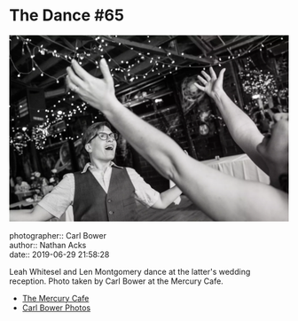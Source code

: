 # The Dance #65

![Leah Whitesel and Len Montgomery dance](assets/2019-06-29-set-4-the-dance-65.webp)

photographer:: Carl Bower  
author:: Nathan Acks  
date:: 2019-06-29 21:58:28

Leah Whitesel and Len Montgomery dance at the latter's wedding reception. Photo taken by Carl Bower at the Mercury Cafe.

* [The Mercury Cafe](http://mercurycafe.com)
* [Carl Bower Photos](https://carlbowerphotos.com)
